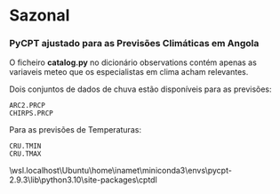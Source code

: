 # Sazonal
### PyCPT ajustado para as Previsões Climáticas em Angola

O ficheiro **catalog.py** no dicionário observations contém apenas as variaveis meteo que os especialistas em clima acham relevantes.

Dois conjuntos de dados de chuva estão disponíveis para as previsões:
    
    ARC2.PRCP
    CHIRPS.PRCP

Para as previsões de Temperaturas:

    CRU.TMIN
    CRU.TMAX
    
   \\wsl.localhost\Ubuntu\home\inamet\miniconda3\envs\pycpt-2.9.3\lib\python3.10\site-packages\cptdl
